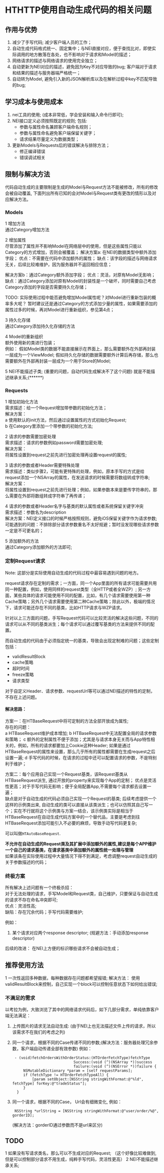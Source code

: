 # HTHTTP使用自动生成代码的相关问题

## 作用与优势
1. 减少了手写代码; 减少客户端人员的工作；
2. 自动生成代码格式统一、固定集中；与NEI直接对应，便于查找比对，即使实际调用的地方散落在各处，也不影响对于请求和Model的描述；
3. 网络请求的描述与网络请求的使用完全独立；
4. 自动更新为NEI对应的描述，避免因为Key不对应导致的bug; 客户端对于请求和结果的描述与服务器端严格统一；
5. 自动转为Model, 避免引入新的JSON解析库以及在解析过程中key不匹配导致的bug;

## 学习成本与使用成本
1. nei工具的使用; (成本非常低，学会安装和输入命令行即可);  
2. NEI接口定义必须按照既定的规则; 包括:
   * 参数与属性命名兼顾客户端命名规则；
   * 参数与属性命名避免客户端保留关键字；
   * 请求结果尽量定义为数据类型；
3. 更新Models与Requests后的错误解决与排除方法；
   * 修正编译错误
   * 错误调试相关  

## 限制与解决方法
代码自动生成的主要限制是生成的Model与Request方法不能被修改，所有的修改会被自动覆盖, 下面列出所有已知的会对Model与Request类有更改的情形以及对应解决方法。

### Models
1 增加方法  
通过Category增加方法

2 增加属性  
尽管添加了属性并不影响Model在网络层中的使用，但是这些属性只能以Category的方式增加，否则会被覆盖；
解决方案a: 在NEI的数据类型中额外添加字段；
优点：不需要在代码中添加额外的属性；
缺点：该字段的描述与网络请求无关，后续比较难维护，因为服务器并不返回相应信息；

解决方案b：通过Category额外添加字段；
优点：灵活，对原有Model无影响；
缺点：通过Category添加对原有Model的封装性是一个破坏，同时需要自己考虑Category添加的字段是否需要持久化存储；

TODO: 实际使用过程中能否避免增加Model属性呢？对Model进行重新包装的概率多大呢？
暂时建议还是通过Category的方式添加少量的属性，如果需要添加的属性过多的时候，再对Model进行重新组织，参见第4点；

3 持久化存储  
通过Category添加持久化存储的方法

4 Model的重新组织  
额外使用新的类进行包装；  
例如：
假如Model类的数据不能直接展示在界面上，那么需要额外在外部再封装一层成为一个ViewModel;
假如持久化存储的数据需要额外计算后再存储，那么也需要额外在外部再封装一层成为一个用于Store的Model;

5 NEI不能描述子类; (重要的问题，自动代码生成解决不了这个问题)
就是不能描述继承关系;(******)

### Requests
1 增加初始化方法  
需求描述：给一个Request增加带参数的初始化方法；  
解决方案：  
a 使用默认的init方法，然后通过设置属性的方式初始化Request;  
b 在Category里添加一个带参数的初始化方法;

2 请求的参数需要加密处理    
需求描述：请求的参数例如password需要加密处理;    
解决方案：    
将属性设置到request之前先进行加密处理再设置request的属性;  

3 请求的参数或者Header需要特殊处理   
需求描述：类似步骤2，可能有更特殊的处理，例如，原本手写的方式是给request添加一个NSArray的属性，在发送请求的时候需要将数组转成字符串;  
解决方案：  
将属性设置到request之前先进行处理；例如，如果参数本来是要传字符串的，那么需要在外部将数组转成字符串了再传递；

4 请求的参数或者Header名字与基类的默认属性或者系统保留关键字冲突  
需求描述：参数名为description  
解决方案：NEI定义接口的时候严格按照规则，避免iOS保留关键字作为请求参数;   
可能遇到的问题：不排除部分请求参数重名不太好规避；暂时没发现哪些请求参数一定是不可更名的；

5 添加额外的方法  
通过Category添加额外的方法即可;

### 定制Request请求

Note: 这部分是实际使用自动生成的代码过程中最容易遇到问题的地方。

request请求存在定制的需求；一方面，同一个App里面的所有请求可能需要共用同一种配置，例如，使用同样的request类型（全HTTP或者全WZP）; 另一方面，某些具体的请求可能使用不同的配置，比如，有几个请求需要使用第一种Cache策略；另外几个请求需要使用第二种Cache策略；除此以外，极端的情况下，请求可能还存在不同的基类，比如HTTP请求与WZP请求。

针对以上三方面的问题，手写Request代码可以比较灵活的解决这些问题，不同的请求可以从不同的基类派生；每个请求可以通过覆写基类的方法来提供不同的配置。

而自动生成的代码由于必须指定统一的基类，导致会出现定制难的问题；这些定制包括：  

* validResultBlock
* cache策略
* 超时时间
* freeze策略
* 请求类型

对于自定义Header、请求参数、requestUrl等可以通过NEI描述的特性的定制，不存在上述问题。

#### 解决思路：   
方案一：在HTBaseRequest中将可定制的方法全部开放成为属性;  
存在的问题：  
a HTBaseRequest维护成本增加;
b HTBaseRequest中无法配置全局的请求参数和策略；
c 额外的定制属性不便于添加；尤其是与请求本身无关而与App特性相关的，例如，所有的请求都要加上Cookie这种Header; 如果是通过HTBaseRequest的属性来设置，那么几乎所有的属性都需要在生成request之后设置一遍;
d 手写代码的时候，在请求的过程中还可以配置请求的参数，不是特别利于维护；

方案二：每个应用自己实现一个Request基类，该Request基类从HTBaseRequest派生, 通过开放的property来实现每个App的定制；
优点是灵活性更高；对于手写代码无影响；便于全局配置App,不需要每个请求都去设置一遍；  
缺点是对于自动生成的代码必须自己实现一个Request的基类;
后续考虑提供一个这样的示例类出来, 自动生成的类可以直接从该类派生；也可以仿照其自己写一个；实在不行就将这个示例类与方案一结合，该示例类实际是相当于HTBaseRequest在自动生成代码方案中的一个替代品，主要是考虑到往HTBaseRequest添加可能引入不必要的麻烦，导致手动写代码更复杂;

可以叫做`HTAutoBaseRequest`.

**不允许在自动生成的Request类及其扩展中添加额外的属性,建议是每个APP维护一个自己的请求基类，在请求基类中添加额外的属性统一处理与管理**  
如果该条在实际使用过程中大量情况下得不到满足，考虑调整request自动生成的关于参数描述的代码；

### 终极方案
所有解决上述问题有一个终极杀招：  
对于无法处理的请求，手写Model和Request类，自己维护，只要保证与自动生成的请求不存在命名冲突即可;   
优点：灵活性高;   
缺陷：存在冗余代码；手写代码需要维护;  

例如：
1. 某个请求对应两个response descriptor; (规避方法：手动添加response descriptor)

后续的改进：
在NEI上方便的标识哪些请求不会被自动生成；

## 推荐使用方法

1 一次性返回多种数据，每种数据存在问题都希望报错;
解决方法：
使用validResultBlock来控制，自己实现一个block可以控制任意状态下如何给出错误;

### 不满足的需求
以考拉为例，大致浏览了其中的网络请求代码后，如下几部分需求，单纯依靠客户端无法满足：  

1. 上传图片的请求无法自动生成: (由于NEI上也无法描述文件上传的请求，所以该需求不在我们的考虑之列)
2. 同一个请求，根据不同的Case传递不同的参数;(解决方法：服务器处理冗余参数，客户端自动传递全部有效参数)
   例如：
      
		- (void)fetchOrdersWithOrderStatus:(HTOrderFetchType)fetchType
		                           Success:(void (^)(NSArray *))success
		                           failure:(void (^)(NSError *))failure {
		    NSMutableDictionary *param = [self requestParams];
		    if (fetchType != HTOrderFetchTypeAll) {
		        [param setObject:[NSString stringWithFormat:@"%ld", fetchType] forKey:@"tradeStatus"];
		    }  
		 }   
   
3. 同一个请求，根据不同的Case， Url会有细微变化, 例如：  

    	NSString *urlString = [NSString stringWithFormat:@"user/order/%@", gorderID]; 
    	
	(解决方法：gorderID通过参数而不是url来区分)    	

## TODO

1 如果没有写请求类名，那么可以不生成对应的Request; （这个好像比较难做到, 但是可以控制部分请求不用生成，纯粹手写代码，灵活性更高）
2 NEI不能描述继承关系;      